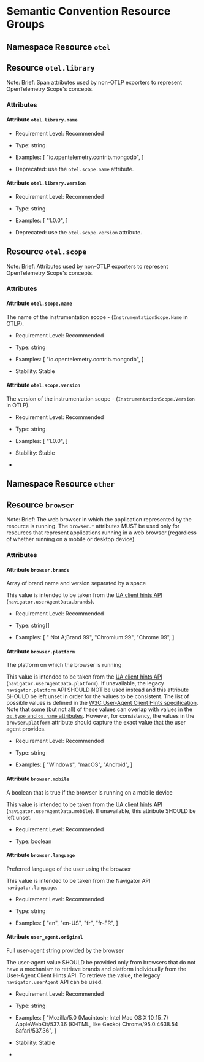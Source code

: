# Semantic Convention Resource Groups


## Namespace Resource `otel`



## Resource `otel.library`

Note: 
Brief: Span attributes used by non-OTLP exporters to represent OpenTelemetry Scope's concepts.


### Attributes


#### Attribute `otel.library.name`




- Requirement Level: Recommended
  
- Type: string
- Examples: [
    "io.opentelemetry.contrib.mongodb",
]
- Deprecated: use the `otel.scope.name` attribute.
  
  
#### Attribute `otel.library.version`




- Requirement Level: Recommended
  
- Type: string
- Examples: [
    "1.0.0",
]
- Deprecated: use the `otel.scope.version` attribute.
  
  
  

## Resource `otel.scope`

Note: 
Brief: Attributes used by non-OTLP exporters to represent OpenTelemetry Scope's concepts.

### Attributes


#### Attribute `otel.scope.name`

The name of the instrumentation scope - (`InstrumentationScope.Name` in OTLP).


- Requirement Level: Recommended
  
- Type: string
- Examples: [
    "io.opentelemetry.contrib.mongodb",
]
  
- Stability: Stable
  
  
#### Attribute `otel.scope.version`

The version of the instrumentation scope - (`InstrumentationScope.Version` in OTLP).


- Requirement Level: Recommended
  
- Type: string
- Examples: [
    "1.0.0",
]
  
- Stability: Stable
  
  
  
- 
## Namespace Resource `other`



## Resource `browser`

Note: 
Brief: The web browser in which the application represented by the resource is running. The `browser.*` attributes MUST be used only for resources that represent applications running in a web browser (regardless of whether running on a mobile or desktop device).


### Attributes


#### Attribute `browser.brands`

Array of brand name and version separated by a space


This value is intended to be taken from the [UA client hints API](https://wicg.github.io/ua-client-hints/#interface) (`navigator.userAgentData.brands`).

- Requirement Level: Recommended
  
- Type: string[]
- Examples: [
    " Not A;Brand 99",
    "Chromium 99",
    "Chrome 99",
]
  
  
#### Attribute `browser.platform`

The platform on which the browser is running


This value is intended to be taken from the [UA client hints API](https://wicg.github.io/ua-client-hints/#interface) (`navigator.userAgentData.platform`). If unavailable, the legacy `navigator.platform` API SHOULD NOT be used instead and this attribute SHOULD be left unset in order for the values to be consistent.
The list of possible values is defined in the [W3C User-Agent Client Hints specification](https://wicg.github.io/ua-client-hints/#sec-ch-ua-platform). Note that some (but not all) of these values can overlap with values in the [`os.type` and `os.name` attributes](./os.md). However, for consistency, the values in the `browser.platform` attribute should capture the exact value that the user agent provides.

- Requirement Level: Recommended
  
- Type: string
- Examples: [
    "Windows",
    "macOS",
    "Android",
]
  
  
#### Attribute `browser.mobile`

A boolean that is true if the browser is running on a mobile device


This value is intended to be taken from the [UA client hints API](https://wicg.github.io/ua-client-hints/#interface) (`navigator.userAgentData.mobile`). If unavailable, this attribute SHOULD be left unset.

- Requirement Level: Recommended
  
- Type: boolean
  
  
#### Attribute `browser.language`

Preferred language of the user using the browser


This value is intended to be taken from the Navigator API `navigator.language`.

- Requirement Level: Recommended
  
- Type: string
- Examples: [
    "en",
    "en-US",
    "fr",
    "fr-FR",
]
  
  
#### Attribute `user_agent.original`

Full user-agent string provided by the browser


The user-agent value SHOULD be provided only from browsers that do not have a mechanism to retrieve brands and platform individually from the User-Agent Client Hints API. To retrieve the value, the legacy `navigator.userAgent` API can be used.

- Requirement Level: Recommended
  
- Type: string
- Examples: [
    "Mozilla/5.0 (Macintosh; Intel Mac OS X 10_15_7) AppleWebKit/537.36 (KHTML, like Gecko) Chrome/95.0.4638.54 Safari/537.36",
]
  
- Stability: Stable
  
  
  
- 